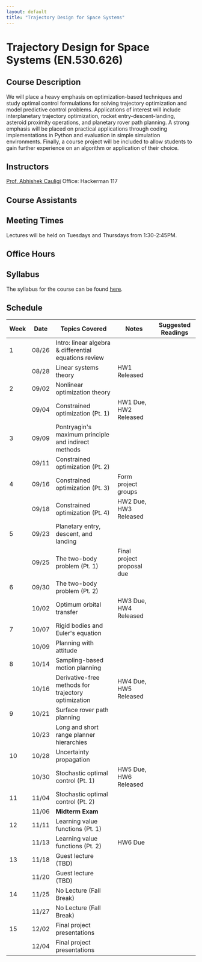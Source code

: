 ```yaml
---
layout: default
title: "Trajectory Design for Space Systems"
---
```


# Trajectory Design for Space Systems (EN.530.626)

## Course Description
We will place a heavy emphasis on optimization-based techniques and study optimal control formulations for solving trajectory optimization and model predictive control problems.
Applications of interest will include interplanetary trajectory optimization, rocket entry-descent-landing, asteroid proximity operations, and planetary rover path planning.
A strong emphasis will be placed on practical applications through coding implementations in Python and evaluation in simple simulation environments.
Finally, a course project will be included to allow students to gain further experience on an algorithm or application of their choice.

## Instructors 
[Prof. Abhishek Cauligi](https://acauligi.github.io)
Office: Hackerman 117

## Course Assistants 

## Meeting Times
Lectures will be held on Tuesdays and Thursdays from  1:30-2:45PM.

## Office Hours 

## Syllabus
The syllabus for the course can be found [here](./assets/pdf/syllabus.pdf).

## Schedule

| Week | Date   | Topics Covered                                   | Notes                       | Suggested Readings |
|------|--------|--------------------------------------------------|-----------------------------|--------------------|
| 1    | 08/26  | Intro: linear algebra & differential equations review |                             |                    |
|      | 08/28  | Linear systems theory                            | HW1 Released                |                    |
| 2    | 09/02  | Nonlinear optimization theory                    |                             |                    |
|      | 09/04  | Constrained optimization (Pt. 1)                 | HW1 Due, HW2 Released       |                    |
| 3    | 09/09  | Pontryagin's maximum principle and indirect methods |                          |                    |
|      | 09/11  | Constrained optimization (Pt. 2)                 |                             |                    |
| 4    | 09/16  | Constrained optimization (Pt. 3)                 | Form project groups         |                    |
|      | 09/18  | Constrained optimization (Pt. 4)                 | HW2 Due, HW3 Released       |                    |
| 5    | 09/23  | Planetary entry, descent, and landing            |                             |                    |
|      | 09/25  | The two-body problem (Pt. 1)                     | Final project proposal due  |                    |
| 6    | 09/30  | The two-body problem (Pt. 2)                     |                             |                    |
|      | 10/02  | Optimum orbital transfer                         | HW3 Due, HW4 Released       |                    |
| 7    | 10/07  | Rigid bodies and Euler's equation                |                             |                    |
|      | 10/09  | Planning with attitude                           |                             |                    |
| 8    | 10/14  | Sampling-based motion planning                   |                             |                    |
|      | 10/16  | Derivative-free methods for trajectory optimization | HW4 Due, HW5 Released    |                    |
| 9    | 10/21  | Surface rover path planning                      |                             |                    |
|      | 10/23  | Long and short range planner hierarchies         |                             |                    |
| 10   | 10/28  | Uncertainty propagation                          |                             |                    |
|      | 10/30  | Stochastic optimal control (Pt. 1)               | HW5 Due, HW6 Released       |                    |
| 11   | 11/04  | Stochastic optimal control (Pt. 2)               |                             |                    |
|      | 11/06  | **Midterm Exam**                                 |                             |                    |
| 12   | 11/11  | Learning value functions (Pt. 1)                 |                             |                    |
|      | 11/13  | Learning value functions (Pt. 2)                 | HW6 Due                     |                    |
| 13   | 11/18  | Guest lecture (TBD)                              |                             |                    |
|      | 11/20  | Guest lecture (TBD)                              |                             |                    |
| 14   | 11/25  | No Lecture (Fall Break)                          |                             |                    |
|      | 11/27  | No Lecture (Fall Break)                          |                             |                    |
| 15   | 12/02  | Final project presentations                      |                             |                    |
|      | 12/04  | Final project presentations                      |                             |                    | 